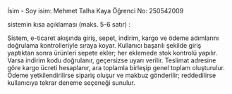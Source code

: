 İsim - Soy isim: Mehmet Talha Kaya Öğrenci No: 250542009

sistemin kısa açıklaması (maks. 5-6 satır) :

Sistem, e-ticaret akışında giriş, sepet, indirim, kargo ve ödeme adımlarını doğrulama kontrolleriyle sıraya koyar.
Kullanıcı başarılı şekilde giriş yaptıktan sonra ürünleri sepete ekler; her eklemede stok kontrolü yapılır.
Varsa indirim kodu doğrulanır, geçersizse uyarı verilir.
Teslimat adresine göre kargo ücreti hesaplanır, ara toplamla birleşip genel toplam oluşturulur.
Ödeme yetkilendirilirse sipariş oluşur ve makbuz gönderilir; reddedilirse kullanıcıya tekrar deneme seçeneği sunulur.
